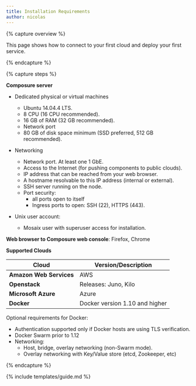 ```yaml
---
title: Installation Requirements
author: nicolas
---
```


{% capture overview %}

This page shows how to connect to your first cloud and deploy your first service.

{% endcapture %}

{% capture steps %}

**Composure server**

- Dedicated physical or virtual machines
  - Ubuntu 14.04.4 LTS.
  - 8 CPU (16 CPU recommended).
  - 16 GB of RAM (32 GB recommended).
  - Network port
  - 80 GB of disk space minimum (SSD preferred, 512 GB recommended).

- Networking
  - Network port. At least one 1 GbE.
  - Access to the Internet (for pushing components to public clouds).
  - IP address that can be reached from your web browser.
  - A hostname resolvable to this IP address (internal or external).
  - SSH server running on the node.
  - Port security:
      - all ports open to itself
      - Ingress ports to open: SSH (22), HTTPS (443).

- Unix user account:
  - Mosaix user with superuser access for installation.

**Web browser to Composure web console**: Firefox, Chrome

**Supported Clouds**

| Cloud                   | Version/Description                                                           |
|-------------------------|-------------------------------------------------------------------------------|
| **Amazon Web Services** | AWS                                                                           |
| **Openstack**           | Releases: Juno, Kilo                                                          |
| **Microsoft Azure**     | Azure                                                                         |
| **Docker**              | Docker version 1.10 and higher

Optional requirements for Docker:

  - Authentication supported only if Docker hosts are using TLS verification.
  - Docker Swarm prior to 1.12
  - Networking:
    - Host, bridge, overlay networking (non-Swarm mode).
    - Overlay networking with Key/Value store (etcd, Zookeeper, etc)

{% endcapture %}

{% include templates/guide.md %}
